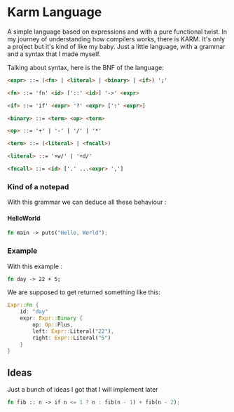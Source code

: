 # Karm Language
A simple language based on expressions and with a pure functional twist.
In my journey of understanding how compilers works, there is KARM. It's only a project but it's kind of like my baby. Just a little language, with a grammar and a syntax that I made myself.

Talking about syntax, here is the BNF of the language:
```html
<expr> ::= (<fn> | <literal> | <binary> | <if>) ';'

<fn> ::= 'fn' <id> ['::' <id>] '->' <expr>

<if> ::= 'if' <expr> '?' <expr> [':' <expr>]

<binary> ::= <term> <op> <term>

<op> ::= '+' | '-' | '/' | '*'

<term> ::= (<literal> | <fncall>)

<literal> ::= '+w/' | '+d/'

<fncall> ::= <id> ['.' ...<expr> ',']
``` 
### Kind of a notepad

With this grammar we can deduce all these behaviour :

#### HelloWorld
```rust
fn main -> puts("Hello, World");
```

### Example
With this example :
```rust
fn day -> 22 + 5;
```
We are supposed to get returned something like this:

```rust
Expr::Fn {
	id: "day"
	expr: Expr::Binary {
		op: Op::Plus,
		left: Expr::Literal("22"),
		right: Expr::Literal("5")
	}
}
```
## Ideas
Just a bunch of ideas I got that I will implement later
```rust
fn fib :: n -> if n <= 1 ? n : fib(n - 1) + fib(n - 2);
```